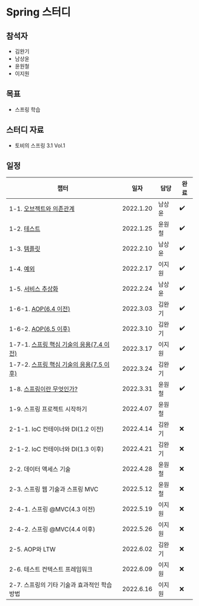 # Spring 스터디 

## 참석자

- 김완기
- 남상윤
- 윤원철
- 이지원

## 목표

- 스프링 학습

## 스터디 자료

- 토비의 스프링 3.1 Vol.1

## 일정

|챕터|일자|담당|완료|
|------|---|---|---|
|1-1. [오브젝트와 의존관계](https://github.com/Hedonism-IT-Study/Spring-Study/issues/1)|2022.1.20|남상윤|:heavy_check_mark:|
|1-2. [테스트](https://github.com/Hedonism-IT-Study/Spring-Study/issues/2)|2022.1.25|윤원철|:heavy_check_mark:|
|1-3. [템플릿](https://github.com/Hedonism-IT-Study/Spring-Study/issues/3)|2022.2.10|남상윤|:heavy_check_mark:|
|1-4. [예외](https://github.com/Hedonism-IT-Study/Spring-Study/issues/4)|2022.2.17|이지원|:heavy_check_mark:|
|1-5. [서비스 추상화](https://github.com/Hedonism-IT-Study/Spring-Study/issues/5)|2022.2.24|남상윤|:heavy_check_mark:|
|1-6-1. [AOP(6.4 이전)](https://github.com/Hedonism-IT-Study/Spring-Study/issues/6)|2022.3.03|김완기|:heavy_check_mark:|
|1-6-2. [AOP(6.5 이후)](https://github.com/Hedonism-IT-Study/Spring-Study/issues/7)|2022.3.10|김완기|:heavy_check_mark:|
|1-7-1. [스프링 핵심 기술의 응용(7.4 이전)](https://github.com/Hedonism-IT-Study/Spring-Study/issues/8)|2022.3.17|이지원|:heavy_check_mark:|
|1-7-2. [스프링 핵심 기술의 응용(7.5 이후)](https://github.com/Hedonism-IT-Study/Spring-Study/issues/9)|2022.3.24|김완기|:heavy_check_mark:|
|1-8. [스프링이란 무엇인가?](https://github.com/Hedonism-IT-Study/Spring-Study/issues/10) |2022.3.31|윤원철|:heavy_check_mark:|
|1-9. 스프링 프로젝트 시작하기|2022.4.07|윤원철||
|2-1-1. IoC 컨테이너와 DI(1.2 이전)|2022.4.14|김완기|:x:|
|2-1-2. IoC 컨테이너와 DI(1.3 이후)|2022.4.21|김완기|:x:|
|2-2. 데이터 액세스 기술|2022.4.28|윤원철|:x:|
|2-3. 스프링 웹 기술과 스프링 MVC|2022.5.12|윤원철|:x:|
|2-4-1. 스프링 @MVC(4.3 이전)|2022.5.19|이지원|:x:|
|2-4-2. 스프링 @MVC(4.4 이후)|2022.5.26|이지원|:x:|
|2-5. AOP와 LTW|2022.6.02|김완기|:x:|
|2-6. 테스트 컨텍스트 프레임워크|2022.6.09|이지원|:x:|
|2-7. 스프링의 기타 기술과 효과적인 학습 방법|2022.6.16|이지원|:x:|
